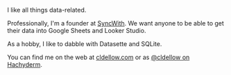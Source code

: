 I like all things data-related.

Professionally, I'm a founder at [SyncWith](https://syncwith.com/). We want anyone to be able to get their data into Google Sheets and Looker Studio.

As a hobby, I like to dabble with Datasette and SQLite.

You can find me on the web at [cldellow.com](https://cldellow.com/) or as [@cldellow on Hachyderm](https://hachyderm.io/@cldellow).
